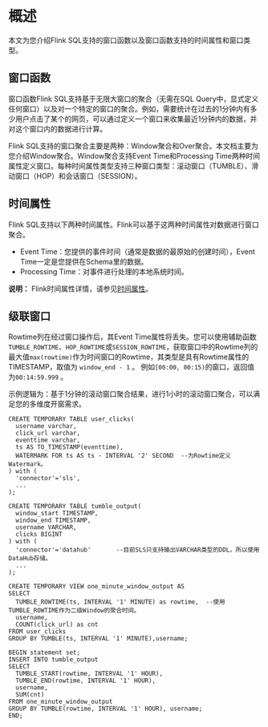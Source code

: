 # 概述

本文为您介绍Flink SQL支持的窗口函数以及窗口函数支持的时间属性和窗口类型。

## 窗口函数

窗口函数Flink SQL支持基于无限大窗口的聚合（无需在SQL Query中，显式定义任何窗口）以及对一个特定的窗口的聚合。例如，需要统计在过去的1分钟内有多少用户点击了某个的网页，可以通过定义一个窗口来收集最近1分钟内的数据，并对这个窗口内的数据进行计算。

Flink SQL支持的窗口聚合主要是两种：Window聚合和Over聚合。本文档主要为您介绍Window聚合。Window聚合支持Event Time和Processing Time两种时间属性定义窗口。每种时间属性类型支持三种窗口类型：滚动窗口（TUMBLE）、滑动窗口（HOP）和会话窗口（SESSION）。

## 时间属性

Flink SQL支持以下两种时间属性。Flink可以基于这两种时间属性对数据进行窗口聚合。

-   Event Time：您提供的事件时间（通常是数据的最原始的创建时间），Event Time一定是您提供在Schema里的数据。
-   Processing Time：对事件进行处理的本地系统时间。

**说明：** Flink时间属性详情，请参见[时间属性](https://ci.apache.org/projects/flink/flink-docs-release-1.11/dev/table/streaming/time_attributes.html)。

## 级联窗口

Rowtime列在经过窗口操作后，其Event Time属性将丢失。您可以使用辅助函数`TUMBLE_ROWTIME`、`HOP_ROWTIME`或`SESSION_ROWTIME`，获取窗口中的Rowtime列的最大值`max(rowtime)`作为时间窗口的Rowtime，其类型是具有Rowtime属性的TIMESTAMP，取值为 `window_end - 1` 。 例如`[00:00, 00:15)`的窗口，返回值为`00:14:59.999` 。

示例逻辑为：基于1分钟的滚动窗口聚合结果，进行1小时的滚动窗口聚合，可以满足您的多维度开窗需求。

```
CREATE TEMPORARY TABLE user_clicks(
  username varchar,
  click_url varchar,
  eventtime varchar,                                                        
  ts AS TO_TIMESTAMP(eventtime),
  WATERMARK FOR ts AS ts - INTERVAL '2' SECOND  --为Rowtime定义Watermark。
) with (
  'connector'='sls',
  ...
);

CREATE TEMPORARY TABLE tumble_output(
  window_start TIMESTAMP,
  window_end TIMESTAMP,
  username VARCHAR,
  clicks BIGINT
) with (
  'connector'='datahub'       --目前SLS只支持输出VARCHAR类型的DDL，所以使用DataHub存储。
  ...
);

CREATE TEMPORARY VIEW one_minute_window_output AS 
SELECT 
  TUMBLE_ROWTIME(ts, INTERVAL '1' MINUTE) as rowtime,  --使用TUMBLE_ROWTIME作为二级Window的聚合时间。
  username, 
  COUNT(click_url) as cnt
FROM user_clicks
GROUP BY TUMBLE(ts, INTERVAL '1' MINUTE),username;

BEGIN statement set;
INSERT INTO tumble_output
SELECT
  TUMBLE_START(rowtime, INTERVAL '1' HOUR),
  TUMBLE_END(rowtime, INTERVAL '1' HOUR),
  username,
  SUM(cnt)
FROM one_minute_window_output
GROUP BY TUMBLE(rowtime, INTERVAL '1' HOUR), username;
END;
```

